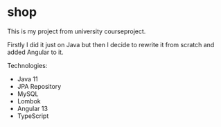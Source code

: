 # shop

This is my project from university courseproject.

Firstly I did it just on Java but then I decide to rewrite it from scratch and added Angular to it.

Technologies:
  - Java 11
  - JPA Repository
  - MySQL
  - Lombok
  - Angular 13
  - TypeScript
